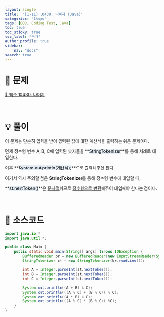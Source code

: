 ```yaml
---
layout: single
title:  "[1-11] 10430. 나머지 (Java)"
categories: "Steps" 
tags: [BOJ, Coding Test, Java]
toc: true
toc_sticky: true
toc_label: "목차"
author_profile: true
sidebar:
    nav: "docs"
search: true
---
```


# 🔎 문제

[🔗 백준 10430. 나머지](https://www.acmicpc.net/problem/10430)
<br/><br/><br/>

# 💡 풀이
이 문제는 단순히 입력을 받아 입력된 값에 대한 계산식을 출력하는 쉬운 문제이다.

먼제 정수형 변수 A, B, C에 입력된 숫자들을 **<mark style='background-color: #E1EAF3'>StringTokenizer</mark>**를 통해 차례로 대입한다.

이후 **<mark style='background-color: #E1EAF3'>System.out.println(계산식);</mark>**으로 출력해주면 된다.

여기서 역시 주의할 점은 **StringTokenizer**를 통해 정수형 변수에 대입할 때,

**<mark style='background-color: #E1EAF3'>st.nextToken()</mark>**은 <u>문자열</u>이므로 <u>정수형으로 변환</u>해주어 대입해야 한다는 점이다.
<br/><br/><br/>

# 📃 소스코드

```java
import java.io.*;
import java.util.*;

public class Main {
    public static void main(String[] args) throws IOException {
        BufferedReader br = new BufferedReader(new InputStreamReader(System.in));
        StringTokenizer st = new StringTokenizer(br.readLine());
        
        int A = Integer.parseInt(st.nextToken());
        int B = Integer.parseInt(st.nextToken());
        int C = Integer.parseInt(st.nextToken());
        
        System.out.println((A + B) % C);
        System.out.println(((A % C) + (B % C)) % C);
        System.out.println((A * B) % C);
        System.out.println(((A % C) * (B % C)) %C);
    }       
}
```